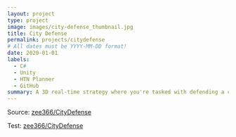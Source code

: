 ```yaml
---
layout: project
type: project
image: images/city-defense_thumbnail.jpg
title: City Defense
permalink: projects/citydefense
# All dates must be YYYY-MM-DD format!
date: 2020-01-01
labels:
  - C#
  - Unity
  - HTN Planner
  - GitHub
summary: A 3D real-time strategy where you're tasked with defending a city from civil unrest.  
---
```


Source: <a href="https://github.com/zee366/CityDefense"><i class="large github icon "></i>zee366/CityDefense</a>

Test: <a href="https://github.com/zee366/CityDefense"><i class="large youtube icon "></i>zee366/CityDefense</a>

